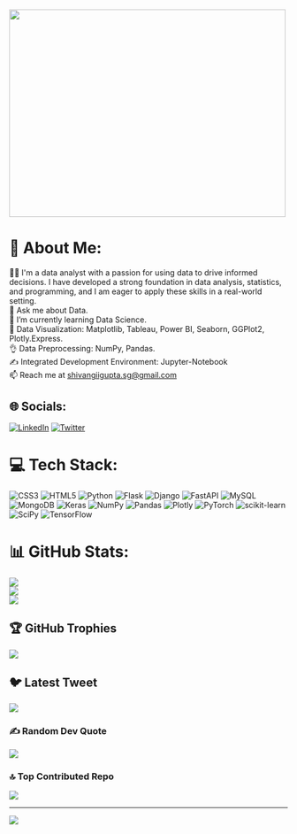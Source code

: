 # <h1> <img src="https://media.giphy.com/media/dsPBfiEEozyXUXShhB/giphy.gif" width="500" height="375"> </h1>

# 💫 About Me:
👩‍🔬 I'm a data analyst with a passion for using data to drive informed decisions. I have developed a strong foundation in data analysis, statistics, and programming, and I am eager to apply these skills in a real-world setting.<br>💬 Ask me about Data.<br>🌱 I’m currently learning Data Science.<br>🥇 Data Visualization: Matplotlib, Tableau, Power BI, Seaborn, GGPlot2, Plotly.Express.<br>👌 Data Preprocessing: NumPy, Pandas.<br>✍️ Integrated Development Environment: Jupyter-Notebook<br>📫 Reach me at shivangiigupta.sg@gmail.com


## 🌐 Socials:
[![LinkedIn](https://img.shields.io/badge/LinkedIn-%230077B5.svg?logo=linkedin&logoColor=white)](https://linkedin.com/in/in/shivangi-gupta-40234a247) [![Twitter](https://img.shields.io/badge/Twitter-%231DA1F2.svg?logo=Twitter&logoColor=white)](https://twitter.com/@shivangii04) 

# 💻 Tech Stack:
![CSS3](https://img.shields.io/badge/css3-%231572B6.svg?style=for-the-badge&logo=css3&logoColor=white) ![HTML5](https://img.shields.io/badge/html5-%23E34F26.svg?style=for-the-badge&logo=html5&logoColor=white) ![Python](https://img.shields.io/badge/python-3670A0?style=for-the-badge&logo=python&logoColor=ffdd54) ![Flask](https://img.shields.io/badge/flask-%23000.svg?style=for-the-badge&logo=flask&logoColor=white) ![Django](https://img.shields.io/badge/django-%23092E20.svg?style=for-the-badge&logo=django&logoColor=white) ![FastAPI](https://img.shields.io/badge/FastAPI-005571?style=for-the-badge&logo=fastapi) ![MySQL](https://img.shields.io/badge/mysql-%2300f.svg?style=for-the-badge&logo=mysql&logoColor=white) ![MongoDB](https://img.shields.io/badge/MongoDB-%234ea94b.svg?style=for-the-badge&logo=mongodb&logoColor=white) ![Keras](https://img.shields.io/badge/Keras-%23D00000.svg?style=for-the-badge&logo=Keras&logoColor=white) ![NumPy](https://img.shields.io/badge/numpy-%23013243.svg?style=for-the-badge&logo=numpy&logoColor=white) ![Pandas](https://img.shields.io/badge/pandas-%23150458.svg?style=for-the-badge&logo=pandas&logoColor=white) ![Plotly](https://img.shields.io/badge/Plotly-%233F4F75.svg?style=for-the-badge&logo=plotly&logoColor=white) ![PyTorch](https://img.shields.io/badge/PyTorch-%23EE4C2C.svg?style=for-the-badge&logo=PyTorch&logoColor=white) ![scikit-learn](https://img.shields.io/badge/scikit--learn-%23F7931E.svg?style=for-the-badge&logo=scikit-learn&logoColor=white) ![SciPy](https://img.shields.io/badge/SciPy-%230C55A5.svg?style=for-the-badge&logo=scipy&logoColor=%white) ![TensorFlow](https://img.shields.io/badge/TensorFlow-%23FF6F00.svg?style=for-the-badge&logo=TensorFlow&logoColor=white)
# 📊 GitHub Stats:
![](https://github-readme-stats.vercel.app/api?username=shivangiigupta&theme=dark&hide_border=true&include_all_commits=true&count_private=true)<br/>
![](https://github-readme-streak-stats.herokuapp.com/?user=shivangiigupta&theme=dark&hide_border=true)<br/>
![](https://github-readme-stats.vercel.app/api/top-langs/?username=shivangiigupta&theme=dark&hide_border=true&include_all_commits=true&count_private=true&layout=compact)

## 🏆 GitHub Trophies
![](https://github-profile-trophy.vercel.app/?username=shivangiigupta&theme=radical&no-frame=true&no-bg=true&margin-w=4)

## 🐦 Latest Tweet
[![](https://gtce.itsvg.in/api?username=@shivangii04)](https://github.com/VishwaGauravIn/github-twitter-card-embed)

### ✍️ Random Dev Quote
![](https://quotes-github-readme.vercel.app/api?type=horizontal&theme=light)

### 🔝 Top Contributed Repo
![](https://github-contributor-stats.vercel.app/api?username=shivangiigupta&limit=5&theme=onestar&combine_all_yearly_contributions=true)

---
[![](https://visitcount.itsvg.in/api?id=shivangiigupta&icon=1&color=4)](https://visitcount.itsvg.in)

<!-- Proudly created with GPRM ( https://gprm.itsvg.in ) -->
